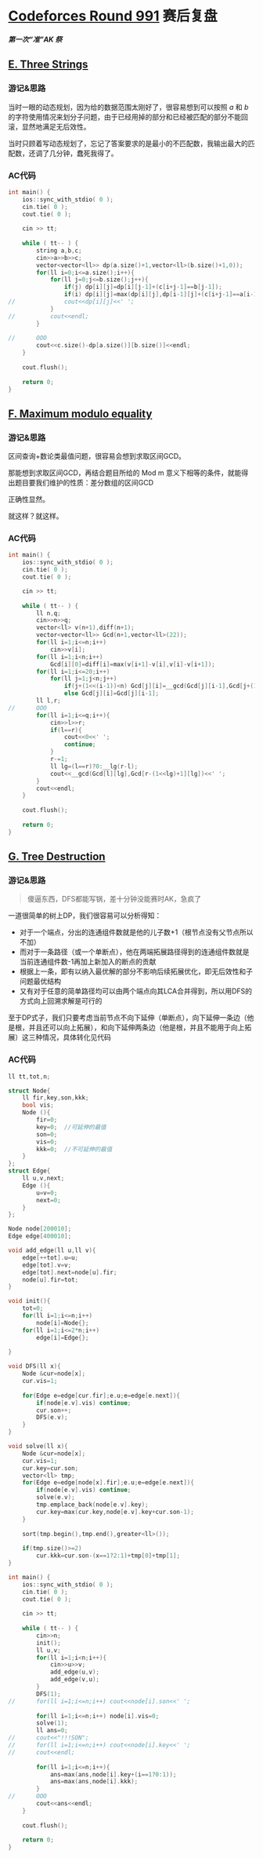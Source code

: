 # [Codeforces Round 991](https://codeforces.com/contest/2050) 赛后复盘

***第一次“准”AK 祭***

## [E. Three Strings](https://codeforces.com/contest/2050/problem/E)

### 游记&思路

当时一眼的动态规划，因为给的数据范围太刚好了，很容易想到可以按照 $a$ 和 $b$ 的字符使用情况来划分子问题，由于已经用掉的部分和已经被匹配的部分不能回滚，显然地满足无后效性。

当时只顾着写动态规划了，忘记了答案要求的是最小的不匹配数，我输出最大的匹配数，还调了几分钟，蠢死我得了。

### AC代码

```c++
int main() {
	ios::sync_with_stdio( 0 );
	cin.tie( 0 );
	cout.tie( 0 );
	
	cin >> tt;
	
	while ( tt-- ) {
		string a,b,c;
		cin>>a>>b>>c;
		vector<vector<ll>> dp(a.size()+1,vector<ll>(b.size()+1,0));
		for(ll i=0;i<=a.size();i++){
			for(ll j=0;j<=b.size();j++){
				if(j) dp[i][j]=dp[i][j-1]+(c[i+j-1]==b[j-1]);
				if(i) dp[i][j]=max(dp[i][j],dp[i-1][j]+(c[i+j-1]==a[i-1]));
//				cout<<dp[i][j]<<' ';
			}
//			cout<<endl;
		}
			
//		OOO
		cout<<c.size()-dp[a.size()][b.size()]<<endl;	
	}
	
	cout.flush();
	
	return 0;
}
```

## [F. Maximum modulo equality](https://codeforces.com/contest/2050/problem/F)

### 游记&思路

区间查询+数论类最值问题，很容易会想到求取区间GCD。

那能想到求取区间GCD，再结合题目所给的 Mod m 意义下相等的条件，就能得出题目要我们维护的性质：差分数组的区间GCD

正确性显然。

就这样？就这样。

### AC代码

```c++
int main() {
	ios::sync_with_stdio( 0 );
	cin.tie( 0 );
	cout.tie( 0 );

	cin >> tt;
	
	while ( tt-- ) {
		ll n,q;
		cin>>n>>q;
		vector<ll> v(n+1),diff(n+1);
		vector<vector<ll>> Gcd(n+1,vector<ll>(22));
		for(ll i=1;i<=n;i++)
			cin>>v[i];
		for(ll i=1;i<n;i++)
			Gcd[i][0]=diff[i]=max(v[i+1]-v[i],v[i]-v[i+1]);
		for(ll i=1;i<=20;i++)
			for(ll j=1;j<n;j++)
				if(j+(1<<(i-1))<n) Gcd[j][i]=__gcd(Gcd[j][i-1],Gcd[j+(1<<(i-1))][i-1]);
				else Gcd[j][i]=Gcd[j][i-1];
		ll l,r;
//		OOO
		for(ll i=1;i<=q;i++){
			cin>>l>>r;
			if(l==r){
				cout<<0<<' ';
				continue;
			}
			r-=1;
			ll lg=(l==r)?0:__lg(r-l);
			cout<<__gcd(Gcd[l][lg],Gcd[r-(1<<lg)+1][lg])<<' ';
		}
		cout<<endl;
	}
	
	cout.flush();
	
	return 0;
}
```

## [G. Tree Destruction](https://codeforces.com/contest/2050/problem/G)

### 游记&思路

> 傻逼东西，DFS都能写锅，差十分钟没能赛时AK，急疯了

一道很简单的树上DP，我们很容易可以分析得知：

- 对于一个端点，分出的连通组件数就是他的儿子数+1（根节点没有父节点所以不加）
- 而对于一条路径（或一个单断点），他在两端拓展路径得到的连通组件数就是当前连通组件数-1再加上新加入的断点的贡献
- 根据上一条，即有以纳入最优解的部分不影响后续拓展优化，即无后效性和子问题最优结构
- 又有对于任意的简单路径均可以由两个端点向其LCA合并得到，所以用DFS的方式向上回溯求解是可行的

至于DP式子，我们只要考虑当前节点不向下延伸（单断点），向下延伸一条边（他是根，并且还可以向上拓展），和向下延伸两条边（他是根，并且不能用于向上拓展）这三种情况，具体转化见代码

### AC代码

```c++
ll tt,tot,n;

struct Node{
	ll fir,key,son,kkk;
	bool vis;
	Node (){
		fir=0;
		key=0;	//可延伸的最值
		son=0;
		vis=0;
		kkk=0;	//不可延伸的最值
	}
};
struct Edge{
	ll u,v,next;
	Edge (){
		u=v=0;
		next=0;
	}
};

Node node[200010];
Edge edge[400010];

void add_edge(ll u,ll v){
	edge[++tot].u=u;
	edge[tot].v=v;
	edge[tot].next=node[u].fir;
	node[u].fir=tot;
}

void init(){
	tot=0;
	for(ll i=1;i<=n;i++)
		node[i]=Node{};
	for(ll i=1;i<=2*n;i++)
		edge[i]=Edge{};
	
}

void DFS(ll x){
	Node &cur=node[x];
	cur.vis=1;
	
	for(Edge e=edge[cur.fir];e.u;e=edge[e.next]){
		if(node[e.v].vis) continue;
		cur.son++;
		DFS(e.v);
	}
}

void solve(ll x){
	Node &cur=node[x];
	cur.vis=1;
	cur.key=cur.son;
	vector<ll> tmp;
	for(Edge e=edge[node[x].fir];e.u;e=edge[e.next]){
		if(node[e.v].vis) continue;
		solve(e.v);
		tmp.emplace_back(node[e.v].key);
		cur.key=max(cur.key,node[e.v].key+cur.son-1);
	}
	
	sort(tmp.begin(),tmp.end(),greater<ll>());
	
	if(tmp.size()>=2)
		cur.kkk=cur.son-(x==1?2:1)+tmp[0]+tmp[1];
}

int main() {
	ios::sync_with_stdio( 0 );
	cin.tie( 0 );
	cout.tie( 0 );
	
	cin >> tt;
	
	while ( tt-- ) {
		cin>>n;
		init();
		ll u,v;
		for(ll i=1;i<n;i++){
			cin>>u>>v;
			add_edge(u,v);
			add_edge(v,u);
		}
		DFS(1);
//		for(ll i=1;i<=n;i++) cout<<node[i].son<<' ';
		
		for(ll i=1;i<=n;i++) node[i].vis=0;
		solve(1);
		ll ans=0;
//		cout<<"!!!SON";
//		for(ll i=1;i<=n;i++) cout<<node[i].key<<' ';
//		cout<<endl;
		
		for(ll i=1;i<=n;i++){
			ans=max(ans,node[i].key+(i==1?0:1));
			ans=max(ans,node[i].kkk);
		}
//		OOO
		cout<<ans<<endl;
	}
	
	cout.flush();
	
	return 0;
}
```

